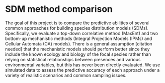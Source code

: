 # SDM method comparison

The goal of this project is to compare the predictive abilities of several common approaches for building species distribution models (SDMs). Specifically, we evaluate a top-down correlative method (MaxEnt) and two bottom-up mechanistic methods (Integral Projection Models (IPMs) and Cellular Automata (CA) models). There is a general assumption [citation needed] that the mechanistic models should perform better since they include the known ecology and biology of the focal species rather than relying on statistical relationships between presences and various environmental variables, but this has never been directly evaluated. We use simulated data to assess the predictive accuracy of each approach under a variety of realistic scenarios and common sampling issues. 
